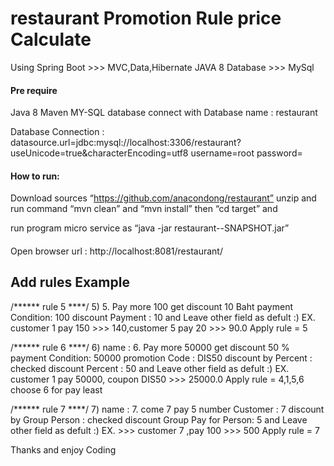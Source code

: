 # restaurant Promotion Rule price Calculate

Using Spring Boot >>> MVC,Data,Hibernate
JAVA 8
Database >>> MySql

#### Pre require
Java 8
Maven
MY-SQL database connect with Database name : restaurant

Database Connection :
datasource.url=jdbc:mysql://localhost:3306/restaurant?useUnicode=true&characterEncoding=utf8
username=root
password=
####

#### How to run: 
Download sources “https://github.com/anacondong/restaurant” unzip and run command  “mvn clean” and “mvn install” 
then “cd target” and  

run program micro service as 
“java -jar restaurant--SNAPSHOT.jar”
####


Open browser url : http://localhost:8081/restaurant/

## Add rules Example ##
/****** rule 5 ****/
5) 5. Pay more 100 get discount 10 Baht
payment Condition: 100
discount Payment : 10
and Leave other field as defult :)
EX. customer 1 pay 150 >>> 140,customer 5 pay 20 >>> 90.0
Apply rule = 5

/****** rule 6 ****/
6) name : 6. Pay more 50000 get discount 50  %
payment Condition: 50000 
promotion Code : DIS50
discount by Percent : checked
discount Percent : 50
and Leave other field as defult :)
EX. customer 1 pay 50000, coupon DIS50 >>> 25000.0
Apply rule = 4,1,5,6 choose 6 for pay least


/****** rule 7 ****/
7) name : 7. come 7 pay 5 
number Customer : 7
discount by Group Person : checked
discount Group Pay for Person: 5
and Leave other field as defult :)
EX. >>> customer 7 ,pay 100  >>> 500
Apply rule = 7


Thanks and enjoy Coding
